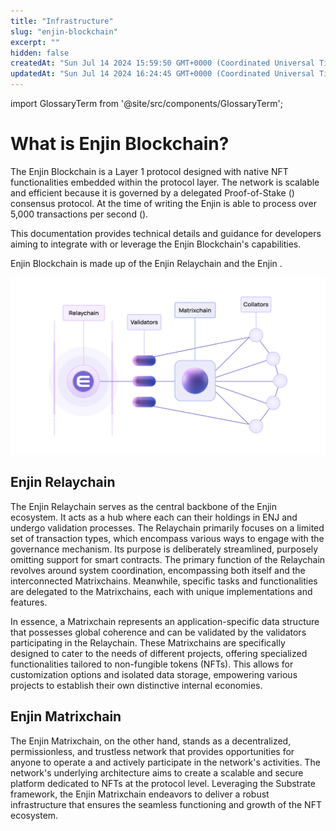 ```yaml
---
title: "Infrastructure"
slug: "enjin-blockchain"
excerpt: ""
hidden: false
createdAt: "Sun Jul 14 2024 15:59:50 GMT+0000 (Coordinated Universal Time)"
updatedAt: "Sun Jul 14 2024 16:24:45 GMT+0000 (Coordinated Universal Time)"
---
```


import GlossaryTerm from '@site/src/components/GlossaryTerm';

# What is Enjin Blockchain?

The Enjin Blockchain is a Layer 1 protocol designed with native NFT functionalities embedded within the protocol layer. The network is scalable and efficient because it is governed by a delegated Proof-of-Stake (<GlossaryTerm id="pos" />) consensus protocol. At the time of writing the Enjin <GlossaryTerm id="relaychain" /> is able to process over 5,000 transactions per second (<GlossaryTerm id="tps" />).

This documentation provides technical details and guidance for developers aiming to integrate with or leverage the Enjin Blockchain's capabilities.

Enjin Blockchain is made up of the Enjin Relaychain and the Enjin <GlossaryTerm id="matrixchain" />. 

![](./img/1.png)

## Enjin Relaychain

The Enjin Relaychain serves as the central backbone of the Enjin ecosystem. It acts as a hub where each <GlossaryTerm id="validator" /> can <GlossaryTerm id="stake" /> their holdings in ENJ and undergo validation processes. The Relaychain primarily focuses on a limited set of transaction types, which encompass various ways to engage with the governance mechanism. Its purpose is deliberately streamlined, purposely omitting support for smart contracts. The primary function of the Relaychain revolves around system coordination, encompassing both itself and the interconnected Matrixchains. Meanwhile, specific tasks and functionalities are delegated to the Matrixchains, each with unique implementations and features.

In essence, a Matrixchain represents an application-specific data structure that possesses global coherence and can be validated by the validators participating in the Relaychain. These Matrixchains are specifically designed to cater to the needs of different projects, offering specialized functionalities tailored to non-fungible tokens (NFTs). This allows for customization options and isolated data storage, empowering various projects to establish their own distinctive internal economies.

## Enjin Matrixchain

The Enjin Matrixchain, on the other hand, stands as a decentralized, permissionless, and trustless network that provides opportunities for anyone to operate a <GlossaryTerm id="node" /> and actively participate in the network's activities. The network's underlying architecture aims to create a scalable and secure platform dedicated to NFTs at the protocol level. Leveraging the Substrate framework, the Enjin Matrixchain endeavors to deliver a robust infrastructure that ensures the seamless functioning and growth of the NFT ecosystem.
